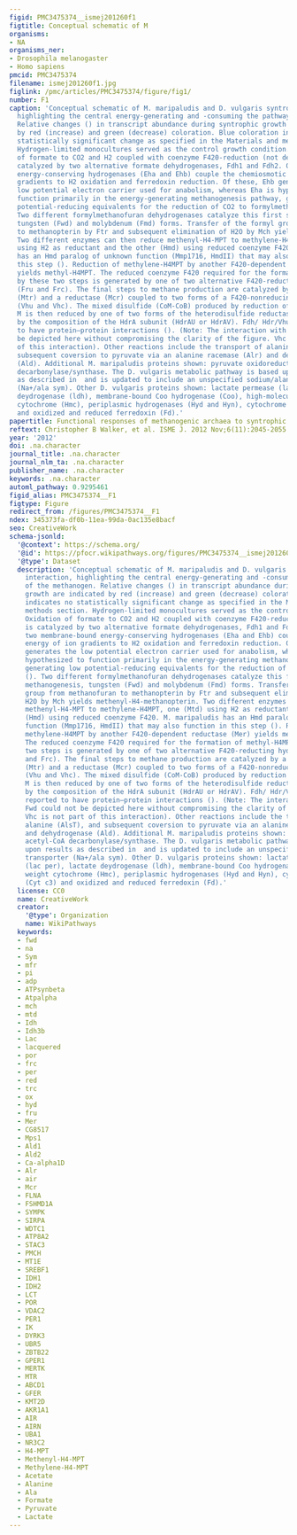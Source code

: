 ```yaml
---
figid: PMC3475374__ismej201260f1
figtitle: Conceptual schematic of M
organisms:
- NA
organisms_ner:
- Drosophila melanogaster
- Homo sapiens
pmcid: PMC3475374
filename: ismej201260f1.jpg
figlink: /pmc/articles/PMC3475374/figure/fig1/
number: F1
caption: 'Conceptual schematic of M. maripaludis and D. vulgaris syntrophic interaction,
  highlighting the central energy-generating and -consuming the pathways of the methanogen.
  Relative changes () in transcript abundance during syntrophic growth are indicated
  by red (increase) and green (decrease) coloration. Blue coloration indicates no
  statistically significant change as specified in the Materials and methods section.
  Hydrogen-limited monocultures served as the control growth condition. Oxidation
  of formate to CO2 and H2 coupled with coenzyme F420-reduction (not depicted) is
  catalyzed by two alternative formate dehydrogenases, Fdh1 and Fdh2. One of two membrane-bound
  energy-conserving hydrogenases (Eha and Ehb) couple the chemiosmotic energy of ion
  gradients to H2 oxidation and ferredoxin reduction. Of these, Ehb generates the
  low potential electron carrier used for anabolism, whereas Eha is hypothesized to
  function primarily in the energy-generating methanogenesis pathway, generating low
  potential-reducing equivalents for the reduction of CO2 to formylmethanofuran ().
  Two different formylmethanofuran dehydrogenases catalyze this first step in methanogenesis,
  tungsten (Fwd) and molybdenum (Fmd) forms. Transfer of the formyl group from methanofuran
  to methanopterin by Ftr and subsequent elimination of H2O by Mch yields methenyl-H4-methanopterin.
  Two different enzymes can then reduce methenyl-H4-MPT to methylene-H4MPT, one (Mtd)
  using H2 as reductant and the other (Hmd) using reduced coenzyme F420. M. maripaludis
  has an Hmd paralog of unknown function (Mmp1716, HmdII) that may also function in
  this step (). Reduction of methylene-H4MPT by another F420-dependent reductase (Mer)
  yields methyl-H4MPT. The reduced coenzyme F420 required for the formation of methyl-H4MPT
  by these two steps is generated by one of two alternative F420-reducting hydrogenase
  (Fru and Frc). The final steps to methane production are catalyzed by a methyl transferase
  (Mtr) and a reductase (Mcr) coupled to two forms of a F420-nonreducing hydrogenase
  (Vhu and Vhc). The mixed disulfide (CoM-CoB) produced by reduction of methyl coenzyme
  M is then reduced by one of two forms of the heterodisulfide reductase determined
  by the composition of the HdrA subunit (HdrAU or HdrAV). Fdh/ Hdr/Vhu/ Fwd are reported
  to have protein–protein interactions (). (Note: The interaction with Fwd could not
  be depicted here without compromising the clarity of the figure. Vhc is not part
  of this interaction). Other reactions include the transport of alanine (AlsT), and
  subsequent coversion to pyruvate via an alanine racemase (Alr) and dehydrogenase
  (Ald). Additional M. maripaludis proteins shown: pyruvate oxidoreductase, acetyl-CoA
  decarbonylase/synthase. The D. vulgaris metabolic pathway is based upon results
  as described in  and is updated to include an unspecified sodium/alanine transporter
  (Na+/ala sym). Other D. vulgaris proteins shown: lactate permease (lac per), lactate
  deydrogenase (ldh), membrane-bound Coo hydrogenase (Coo), high-molecular weight
  cytochrome (Hmc), periplasmic hydrogenases (Hyd and Hyn), cytochrome c3 (Cyt c3)
  and oxidized and reduced ferredoxin (Fd).'
papertitle: Functional responses of methanogenic archaea to syntrophic growth.
reftext: Christopher B Walker, et al. ISME J. 2012 Nov;6(11):2045-2055.
year: '2012'
doi: .na.character
journal_title: .na.character
journal_nlm_ta: .na.character
publisher_name: .na.character
keywords: .na.character
automl_pathway: 0.9295461
figid_alias: PMC3475374__F1
figtype: Figure
redirect_from: /figures/PMC3475374__F1
ndex: 345373fa-df0b-11ea-99da-0ac135e8bacf
seo: CreativeWork
schema-jsonld:
  '@context': https://schema.org/
  '@id': https://pfocr.wikipathways.org/figures/PMC3475374__ismej201260f1.html
  '@type': Dataset
  description: 'Conceptual schematic of M. maripaludis and D. vulgaris syntrophic
    interaction, highlighting the central energy-generating and -consuming the pathways
    of the methanogen. Relative changes () in transcript abundance during syntrophic
    growth are indicated by red (increase) and green (decrease) coloration. Blue coloration
    indicates no statistically significant change as specified in the Materials and
    methods section. Hydrogen-limited monocultures served as the control growth condition.
    Oxidation of formate to CO2 and H2 coupled with coenzyme F420-reduction (not depicted)
    is catalyzed by two alternative formate dehydrogenases, Fdh1 and Fdh2. One of
    two membrane-bound energy-conserving hydrogenases (Eha and Ehb) couple the chemiosmotic
    energy of ion gradients to H2 oxidation and ferredoxin reduction. Of these, Ehb
    generates the low potential electron carrier used for anabolism, whereas Eha is
    hypothesized to function primarily in the energy-generating methanogenesis pathway,
    generating low potential-reducing equivalents for the reduction of CO2 to formylmethanofuran
    (). Two different formylmethanofuran dehydrogenases catalyze this first step in
    methanogenesis, tungsten (Fwd) and molybdenum (Fmd) forms. Transfer of the formyl
    group from methanofuran to methanopterin by Ftr and subsequent elimination of
    H2O by Mch yields methenyl-H4-methanopterin. Two different enzymes can then reduce
    methenyl-H4-MPT to methylene-H4MPT, one (Mtd) using H2 as reductant and the other
    (Hmd) using reduced coenzyme F420. M. maripaludis has an Hmd paralog of unknown
    function (Mmp1716, HmdII) that may also function in this step (). Reduction of
    methylene-H4MPT by another F420-dependent reductase (Mer) yields methyl-H4MPT.
    The reduced coenzyme F420 required for the formation of methyl-H4MPT by these
    two steps is generated by one of two alternative F420-reducting hydrogenase (Fru
    and Frc). The final steps to methane production are catalyzed by a methyl transferase
    (Mtr) and a reductase (Mcr) coupled to two forms of a F420-nonreducing hydrogenase
    (Vhu and Vhc). The mixed disulfide (CoM-CoB) produced by reduction of methyl coenzyme
    M is then reduced by one of two forms of the heterodisulfide reductase determined
    by the composition of the HdrA subunit (HdrAU or HdrAV). Fdh/ Hdr/Vhu/ Fwd are
    reported to have protein–protein interactions (). (Note: The interaction with
    Fwd could not be depicted here without compromising the clarity of the figure.
    Vhc is not part of this interaction). Other reactions include the transport of
    alanine (AlsT), and subsequent coversion to pyruvate via an alanine racemase (Alr)
    and dehydrogenase (Ald). Additional M. maripaludis proteins shown: pyruvate oxidoreductase,
    acetyl-CoA decarbonylase/synthase. The D. vulgaris metabolic pathway is based
    upon results as described in  and is updated to include an unspecified sodium/alanine
    transporter (Na+/ala sym). Other D. vulgaris proteins shown: lactate permease
    (lac per), lactate deydrogenase (ldh), membrane-bound Coo hydrogenase (Coo), high-molecular
    weight cytochrome (Hmc), periplasmic hydrogenases (Hyd and Hyn), cytochrome c3
    (Cyt c3) and oxidized and reduced ferredoxin (Fd).'
  license: CC0
  name: CreativeWork
  creator:
    '@type': Organization
    name: WikiPathways
  keywords:
  - fwd
  - na
  - Sym
  - mfr
  - pi
  - adp
  - ATPsynbeta
  - Atpalpha
  - mch
  - mtd
  - Idh
  - Idh3b
  - Lac
  - lacquered
  - por
  - frc
  - per
  - red
  - trc
  - ox
  - hyd
  - fru
  - Mer
  - CG8517
  - Mps1
  - Ald1
  - Ald2
  - Ca-alpha1D
  - Alr
  - air
  - Mcr
  - FLNA
  - FSHMD1A
  - SYMPK
  - SIRPA
  - WDTC1
  - ATP8A2
  - STAC3
  - PMCH
  - MT1E
  - SREBF1
  - IDH1
  - IDH2
  - LCT
  - POR
  - VDAC2
  - PER1
  - IK
  - DYRK3
  - UBR5
  - ZBTB22
  - GPER1
  - MERTK
  - MTR
  - ABCD1
  - GFER
  - KMT2D
  - AKR1A1
  - AIR
  - AIRN
  - UBA1
  - NR3C2
  - H4-MPT
  - Methenyl-H4-MPT
  - Methylene-H4-MPT
  - Acetate
  - Alanine
  - Ala
  - Formate
  - Pyruvate
  - Lactate
---
```

